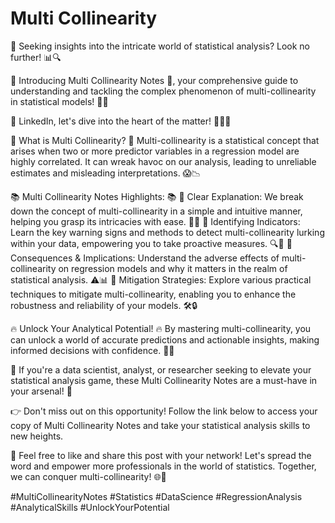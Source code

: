# Multi Collinearity

🔎 Seeking insights into the intricate world of statistical analysis? Look no further! 📊🔍

📝 Introducing Multi Collinearity Notes 📝, your comprehensive guide to understanding and tackling the complex phenomenon of multi-collinearity in statistical models! 🧠💡

🔗 LinkedIn, let's dive into the heart of the matter! 🏊‍♀️💪

🌟 What is Multi Collinearity? 🌟
Multi-collinearity is a statistical concept that arises when two or more predictor variables in a regression model are highly correlated. It can wreak havoc on our analysis, leading to unreliable estimates and misleading interpretations. 😱📉

📚 Multi Collinearity Notes Highlights: 📚
🔹 Clear Explanation: We break down the concept of multi-collinearity in a simple and intuitive manner, helping you grasp its intricacies with ease. 🧩🎯
🔹 Identifying Indicators: Learn the key warning signs and methods to detect multi-collinearity lurking within your data, empowering you to take proactive measures. 🔍🔬
🔹 Consequences & Implications: Understand the adverse effects of multi-collinearity on regression models and why it matters in the realm of statistical analysis. ⚠️📊
🔹 Mitigation Strategies: Explore various practical techniques to mitigate multi-collinearity, enabling you to enhance the robustness and reliability of your models. 🛠️🔒

🔥 Unlock Your Analytical Potential! 🔥
By mastering multi-collinearity, you can unlock a world of accurate predictions and actionable insights, making informed decisions with confidence. 🚀💪


💼 If you're a data scientist, analyst, or researcher seeking to elevate your statistical analysis game, these Multi Collinearity Notes are a must-have in your arsenal! 💼

👉 Don't miss out on this opportunity! Follow the link below to access your copy of Multi Collinearity Notes and take your statistical analysis skills to new heights. 

📌 Feel free to like and share this post with your network! Let's spread the word and empower more professionals in the world of statistics. Together, we can conquer multi-collinearity! 🌐🤝

#MultiCollinearityNotes #Statistics #DataScience #RegressionAnalysis #AnalyticalSkills #UnlockYourPotential
